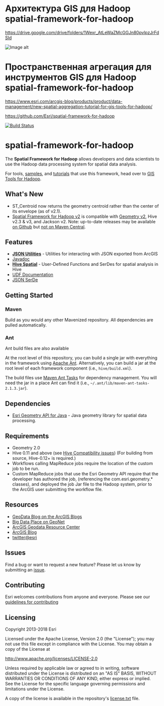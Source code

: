 # Архитектура GIS для Hadoop spatial-framework-for-hadoop
https://drive.google.com/drive/folders/1Wexr_AtLeWaZMcGGJn80pvlpzJrFdSId

![Image alt](https://i.pinimg.com/originals/c2/5e/3f/c25e3ffb283c71c8cd11fa0c6a0f5072.jpg)

# Пространственная агрегация для инструментов GIS для Hadoop spatial-framework-for-hadoop
https://www.esri.com/arcgis-blog/products/product/data-management/new-spatial-aggregation-tutorial-for-gis-tools-for-hadoop/

https://github.com/Esri/spatial-framework-for-hadoop


[![Build Status](https://travis-ci.org/Esri/spatial-framework-for-hadoop.png?branch=master)](https://travis-ci.org/Esri/spatial-framework-for-hadoop)
# spatial-framework-for-hadoop

The __Spatial Framework for Hadoop__ allows developers and data scientists to use the Hadoop data processing system 
for spatial data analysis.

For tools, [samples](https://github.com/Esri/gis-tools-for-hadoop/tree/master/samples), and [tutorials](https://github.com/Esri/gis-tools-for-hadoop/wiki) that use this framework, head over 
to [GIS Tools for Hadoop](https://github.com/Esri/gis-tools-for-hadoop).

## What's New

* ST_Centroid now returns the geometry centroid rather than the center of its envelope (as of v2.1).
* [Spatial Framework for Hadoop v2](https://github.com/Esri/spatial-framework-for-hadoop/releases) is compatible with [Geometry v2](https://github.com/Esri/geometry-api-java/releases), Hive v2.3 & v3, and Jackson v2.  Note: up-to-date releases may be available [on Github](https://github.com/Esri/spatial-framework-for-hadoop/releases) but [not on Maven Central](https://github.com/Esri/spatial-framework-for-hadoop/issues/123).

## Features

* **[JSON Utilities](https://github.com/Esri/spatial-framework-for-hadoop/wiki/JSON-Utilities)** - Utilities 
for interacting with JSON exported from ArcGIS
 * [Javadoc](http://esri.github.com/spatial-framework-for-hadoop/json/)
* **[Hive Spatial](https://github.com/Esri/spatial-framework-for-hadoop/wiki/Hive-Spatial)** - User-Defined 
Functions and SerDes for spatial analysis in Hive
 * [UDF Documentation](https://github.com/Esri/spatial-framework-for-hadoop/wiki/UDF-Documentation)
 * [JSON SerDe](https://github.com/Esri/spatial-framework-for-hadoop/wiki/Hive-JSON-SerDe)

## Getting Started

### Maven

Build as you would any other Mavenized repository.  All dependencies are pulled automatically. 

### Ant

Ant build files are also available

At the root level of this repository, you can build a single jar with everything in the framework 
using [Apache Ant](http://ant.apache.org/).  Alternatively, you can build a jar at the root level of each 
framework component (i.e., `hive/build.xml`).

The build files use [Maven Ant Tasks](http://maven.apache.org/ant-tasks/download.html) for dependency 
management. You will need the jar in a place Ant can find it (i.e., `~/.ant/lib/maven-ant-tasks-2.1.3.jar`).


## Dependencies

* [Esri Geometry API for Java](https://github.com/Esri/geometry-api-java) - Java geometry library for spatial data 
processing.

## Requirements

* Geometry 2.0
* Hive 0.11 and above (see [Hive Compatibility issues](https://github.com/Esri/spatial-framework-for-hadoop/wiki/ST_Geometry-for-Hive-Compatibility-with-Hive-Versions))  (For building from source, Hive-0.12+ is required.)
* Workflows calling MapReduce jobs require the location of the custom job to be run.
* Custom MapReduce jobs that use the Esri Geometry API require that the developer has authored the job, 
(referencing the com.esri.geometry.\* classes), and deployed the job Jar file to the Hadoop system, prior to the 
ArcGIS user submitting the workflow file. 

## Resources

* [GeoData Blog on the ArcGIS Blogs](http://blogs.esri.com/esri/arcgis/author/jonmurphy/)
* [Big Data Place on GeoNet](https://geonet.esri.com/groups/big-data)
* [ArcGIS Geodata Resource Center]( http://resources.arcgis.com/en/communities/geodata/)
* [ArcGIS Blog](http://blogs.esri.com/esri/arcgis/)
* [twitter@esri](http://twitter.com/esri)

## Issues

Find a bug or want to request a new feature?  Please let us know by submitting an [issue](https://github.com/Esri/spatial-framework-for-hadoop/issues).

## Contributing

Esri welcomes contributions from anyone and everyone. Please see our [guidelines for contributing](https://github.com/esri/contributing)

## Licensing
Copyright 2013-2018 Esri

Licensed under the Apache License, Version 2.0 (the "License");
you may not use this file except in compliance with the License.
You may obtain a copy of the License at

   http://www.apache.org/licenses/LICENSE-2.0

Unless required by applicable law or agreed to in writing, software
distributed under the License is distributed on an "AS IS" BASIS,
WITHOUT WARRANTIES OR CONDITIONS OF ANY KIND, either express or implied.
See the License for the specific language governing permissions and
limitations under the License.

A copy of the license is available in the 
repository's [license.txt](https://raw.github.com/Esri/spatial-framework-for-hadoop/master/license.txt) file.


